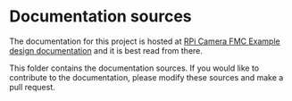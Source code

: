 Documentation sources
=====================

The documentation for this project is hosted at
[RPi Camera FMC Example design documentation](https://rpi.camerafmc.com) and it is best
read from there. 

This folder contains the documentation sources. If you would like to contribute to the documentation,
please modify these sources and make a pull request.
